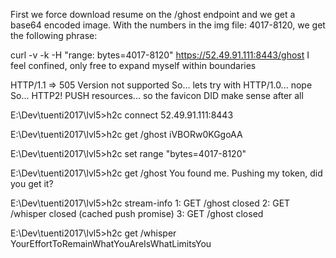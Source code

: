 First we force download resume on the /ghost endpoint and we get a base64 encoded image.
With the numbers in the img file: 4017-8120, we get the following phrase:

curl -v -k -H "range: bytes=4017-8120" https://52.49.91.111:8443/ghost
I feel confined, only free to expand myself within boundaries

HTTP/1.1 => 505 Version not supported
So... lets try with HTTP/1.0... nope
So... HTTP2! PUSH resources... so the favicon DID make sense after all

E:\Dev\tuenti2017\lvl5>h2c connect 52.49.91.111:8443

E:\Dev\tuenti2017\lvl5>h2c get /ghost
iVBORw0KGgoAA

E:\Dev\tuenti2017\lvl5>h2c set range "bytes=4017-8120"

E:\Dev\tuenti2017\lvl5>h2c get /ghost
You found me. Pushing my token, did you get it?


E:\Dev\tuenti2017\lvl5>h2c stream-info
1: GET /ghost closed
2: GET /whisper closed (cached push promise)
3: GET /ghost closed

E:\Dev\tuenti2017\lvl5>h2c get /whisper
YourEffortToRemainWhatYouAreIsWhatLimitsYou
